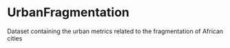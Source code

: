 # UrbanFragmentation
Dataset containing the urban metrics related to the fragmentation of African cities
